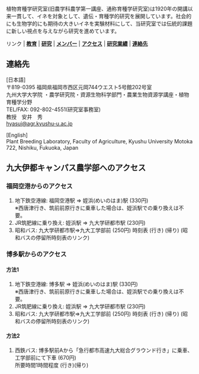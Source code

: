 植物育種学研究室(旧農学科農学第一講座、通称育種学研究室)は1920年の開講以来一貫して、イネを対象として、遺伝・育種学的研究を展開しています。社会的にも生物学的にも期待の大きいイネを実験材料にして、当研究室では伝統的課題に新しい視点を与えながら研究を進めています。

リンク | **[教育](index.md)** | **[研究](index.md)** | **[メンバー](members.md)** | **[アクセス](access.md)** | **[研究業績](publication.md)** | **[連絡先](access.md)**

## 連絡先
[日本語]  
〒819-0395 福岡県福岡市西区元岡744ウエスト5号館202号室  
九州大学大学院 ・農学研究院・資源生物科学部門・農業生物資源学講座・植物育種学分野  
TEL/FAX: 092-802-4551(研究室事務室)  
教授　安井　秀  
hyasui@agr.kyushu-u.ac.jp

[English]  
Plant Breeding Laboratory, Faculty of Agriculture, Kyushu University
Motoka 722, Nishiku, Fukuoka, Japan

## 九大伊都キャンパス農学部へのアクセス

### 福岡空港からのアクセス
1. 地下鉄空港線: 福岡空港駅 => 姪浜(めいのはま)駅 (330円)   
※西唐津行き、筑前前原行きに乗車した場合は、姪浜駅での乗り換えは不要。
1. JR筑肥線に乗り換え: 姪浜駅 => 九大学研都市駅 (230円)
1. 昭和バス: 九大学研都市駅=>九大工学部前 (250円) 時刻表 (行き) (帰り)
(昭和バスの停留所時刻表のリンク)

### 博多駅からのアクセス
#### 方法1
1. 地下鉄空港線: 博多駅 => 姪浜(めいのはま)駅 (330円)   
※西唐津行き、筑前前原行きに乗車した場合は、姪浜駅での乗り換えは不要。
1. JR筑肥線に乗り換え: 姪浜駅 => 九大学研都市駅 (230円)
1. 昭和バス: 九大学研都市駅=>九大工学部前 (250円) 時刻表 (行き) (帰り)
(昭和バスの停留所時刻表のリンク)

#### 方法2
1. 西鉄バス: 博多駅前Aから「急行都市高速九大総合グラウンド行き」に乗車、工学部前にて下車 (670円)   
所要時間1時間程度 (行き)(帰り)

